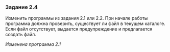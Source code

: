 ### Задание 2.4
Изменить программы из задания 2.1 или 2.2. При начале работы программа должна проверить, существует ли файл в текущем каталоге. Если файл отсутствует, выдается предупреждение и предлагается создать файл.

*Изменена программа 2.1*
